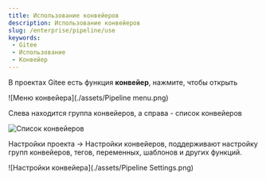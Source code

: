 ```yaml
---
title: Использование конвейеров
description: Использование конвейеров
slug: /enterprise/pipeline/use
keywords:
 - Gitee
 - Использование
 - Конвейер
---
```


В проектах Gitee есть функция **конвейер**, нажмите, чтобы открыть

![Меню конвейера](./assets/Pipeline menu.png)

Слева находится группа конвейеров, а справа - список конвейеров

![Список конвейеров](./assets/pipeline_list.png)

Настройки проекта -> Настройки конвейеров, поддерживают настройку групп конвейеров, тегов, переменных, шаблонов и других функций.

![Настройки конвейера](./assets/Pipeline Settings.png)